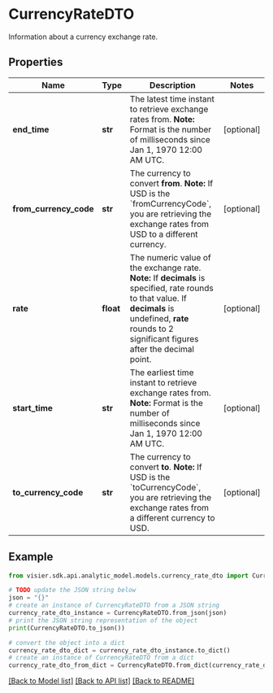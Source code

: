 # CurrencyRateDTO

Information about a currency exchange rate.

## Properties

Name | Type | Description | Notes
------------ | ------------- | ------------- | -------------
**end_time** | **str** | The latest time instant to retrieve exchange rates from.  **Note:** Format is the number of milliseconds since Jan 1, 1970 12:00 AM UTC. | [optional] 
**from_currency_code** | **str** | The currency to convert **from**.  **Note:** If USD is the &#x60;fromCurrencyCode&#x60;, you are retrieving the exchange rates from USD to a different currency. | [optional] 
**rate** | **float** | The numeric value of the exchange rate.  **Note:** If **decimals** is specified, rate rounds to that value. If **decimals** is undefined, **rate** rounds to 2 significant figures after the decimal point. | [optional] 
**start_time** | **str** | The earliest time instant to retrieve exchange rates from.  **Note:** Format is the number of milliseconds since Jan 1, 1970 12:00 AM UTC. | [optional] 
**to_currency_code** | **str** | The currency to convert **to**.  **Note:** If USD is the &#x60;toCurrencyCode&#x60;, you are retrieving the exchange rates from a different currency to USD. | [optional] 

## Example

```python
from visier.sdk.api.analytic_model.models.currency_rate_dto import CurrencyRateDTO

# TODO update the JSON string below
json = "{}"
# create an instance of CurrencyRateDTO from a JSON string
currency_rate_dto_instance = CurrencyRateDTO.from_json(json)
# print the JSON string representation of the object
print(CurrencyRateDTO.to_json())

# convert the object into a dict
currency_rate_dto_dict = currency_rate_dto_instance.to_dict()
# create an instance of CurrencyRateDTO from a dict
currency_rate_dto_from_dict = CurrencyRateDTO.from_dict(currency_rate_dto_dict)
```
[[Back to Model list]](../README.md#documentation-for-models) [[Back to API list]](../README.md#documentation-for-api-endpoints) [[Back to README]](../README.md)


